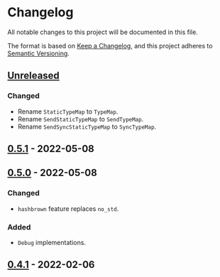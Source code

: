 # Changelog

All notable changes to this project will be documented in this file.

The format is based on [Keep a Changelog](https://keepachangelog.com/en/1.0.0/),
and this project adheres to [Semantic Versioning](https://semver.org/spec/v2.0.0.html).

## [Unreleased]

### Changed
- Rename `StaticTypeMap` to `TypeMap`.
- Rename `SendStaticTypeMap` to `SendTypeMap`.
- Rename `SendSyncStaticTypeMap` to `SyncTypeMap`.

## [0.5.1] - 2022-05-08

## [0.5.0] - 2022-05-08

### Changed
- `hashbrown` feature replaces `no_std`.

### Added
- `Debug` implementations.

## [0.4.1] - 2022-02-06

[unreleased]: https://github.com/malobre/static_type_map/compare/v0.5.1...HEAD
[0.5.1]: https://github.com/malobre/static_type_map/compare/v0.5.0...v0.5.1
[0.5.0]: https://github.com/malobre/static_type_map/compare/v0.4.1...v0.5.0
[0.4.1]: https://github.com/malobre/static_type_map/releases/tag/v0.4.1

